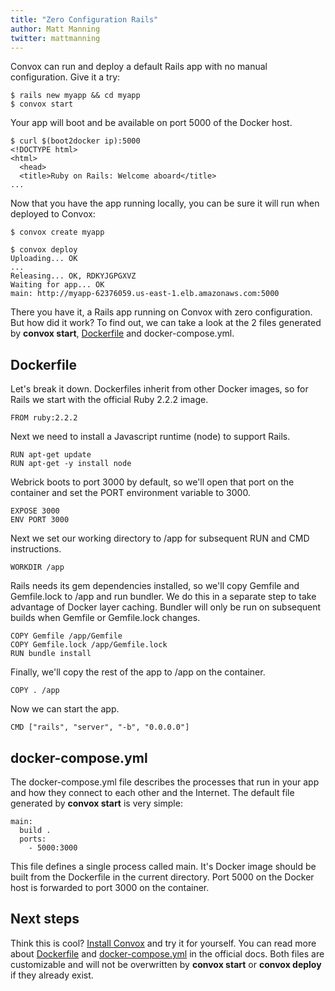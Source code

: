 ```yaml
---
title: "Zero Configuration Rails"
author: Matt Manning
twitter: mattmanning
---
```

Convox can run and deploy a default Rails app with no manual configuration. Give it a try:

```
$ rails new myapp && cd myapp  
$ convox start
```

Your app will boot and be available on port 5000 of the Docker host.

<!--more-->

```
$ curl $(boot2docker ip):5000  
<!DOCTYPE html>  
<html>  
  <head>  
  <title>Ruby on Rails: Welcome aboard</title>  
...
```

Now that you have the app running locally, you can be sure it will run when deployed to Convox:

`$ convox create myapp`

```
$ convox deploy  
Uploading... OK  
...  
Releasing... OK, RDKYJGPGXVZ
Waiting for app... OK
main: http://myapp-62376059.us-east-1.elb.amazonaws.com:5000  
```

There you have it, a Rails app running on Convox with zero configuration. But how did it work? To find out, we can take a look at the 2 files generated by **convox start**, [Dockerfile](https://github.com/convox/cli/blob/master/manifest/data/Dockerfile.rails) and docker-compose.yml.

## Dockerfile

Let's break it down. Dockerfiles inherit from other Docker images, so for Rails we start with the official Ruby 2.2.2 image.

`FROM ruby:2.2.2`

Next we need to install a Javascript runtime (node) to support Rails.

```
RUN apt-get update
RUN apt-get -y install node
```

Webrick boots to port 3000 by default, so we'll open that port on the container and set the PORT environment variable to 3000.

```
EXPOSE 3000
ENV PORT 3000
```

Next we set our working directory to /app for subsequent RUN and CMD instructions.

```
WORKDIR /app
```

Rails needs its gem dependencies installed, so we'll copy Gemfile and Gemfile.lock to /app and run bundler. We do this in a separate step to take advantage of Docker layer caching. Bundler will only be run on subsequent builds when Gemfile or Gemfile.lock changes.

```
COPY Gemfile /app/Gemfile
COPY Gemfile.lock /app/Gemfile.lock
RUN bundle install
```

Finally, we'll copy the rest of the app to /app on the container.

```
COPY . /app
```

Now we can start the app.

```
CMD ["rails", "server", "-b", "0.0.0.0"]
```

## docker-compose.yml

The docker-compose.yml file describes the processes that run in your app and how they connect to each other and the Internet. The default file generated by **convox start** is very simple:

```
main:  
  build .  
  ports:  
    - 5000:3000
```

This file defines a single process called main. It's Docker image should be built from the Dockerfile in the current directory. Port 5000 on the Docker host is forwarded to port 3000 on the container.

## Next steps

Think this is cool? [Install Convox](https://convox.com/docs/) and try it for yourself. You can read more about [Dockerfile](https://docs.docker.com/reference/builder/) and [docker-compose.yml](https://docs.docker.com/compose/) in the official docs. Both files are customizable and will not be overwritten by **convox start** or **convox deploy** if they already exist.
